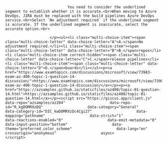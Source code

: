 <p class="card-text">
							
								You need to consider the underlined segment to establish whether it is accurate.<br>When moving to Azure DevOps, JIRA must be replaced with the build pipelines Azure DevOps service.<br>Select `No adjustment required` if the underlined segment is accurate. If the underlined segment is inaccurate, select the accurate option.<br>
							
						</p><ul><li class="multi-choice-item"><span class="multi-choice-letter" data-choice-letter="A">A.</span>No adjustment required.</li><li class="multi-choice-item"><span class="multi-choice-letter" data-choice-letter="B">B.</span>repos</li><li class="multi-choice-item correct-hidden"><span class="multi-choice-letter" data-choice-letter="C">C.</span>release pipelines</li><li class="multi-choice-item"><span class="multi-choice-letter" data-choice-letter="D">D.</span>boards</li></ul><p><a href="https://www.examtopics.com/discussions/microsoft/view/73983-exam-az-400-topic-1-question-14-discussion/">https://www.examtopics.com/discussions/microsoft/view/73983-exam-az-400-topic-1-question-14-discussion/</a></p><p><a href="https://azsamples.github.io/staticfiles/az400/topic-01-question-14.html">https://azsamples.github.io/staticfiles/az400/topic-01-question-14.html</a></p><script src="https://giscus.app/client.js"                    data-repo="azsamples/az204"                    data-repo-id="R_kgDOMRXzDQ"                    data-category="General"                    data-category-id="DIC_kwDOMRXzDc4Cgi27"                    data-mapping="pathname"                    data-strict="1"                    data-reactions-enabled="0"                    data-emit-metadata="0"                    data-input-position="bottom"                    data-theme="preferred_color_scheme"                    data-lang="en"                    crossorigin="anonymous"                    async>                    </script>